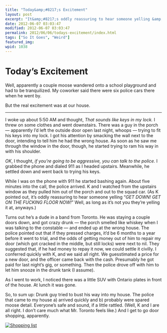 ```yaml
---
title: "Today&amp;#8217;s Excitement"
layout: post
excerpt: "It&amp;#8217;s oddly reassuring to hear someone yelling &amp;#8220;GET DOWN! GET ON THE ****ING FLOOR NOW!&amp;#8221; Well, as long as it&amp;#8217;s not you they&amp;#8217;re yelling it at, anyways."
date: 2012-06-07 03:03:47
modified: 2012-06-07 03:03:47
permalink: 2012/06/06/todays-excitement/index.html
tags: ["So It Goes", "Weird"]
featured_img: 
wpid: 1038
---
```


# Today&#8217;s Excitement

Well, apparently a couple moose wandered onto a school playground and had to be tranquilized. My coworker said there were six police cars there when he went by.

But the real excitement was at our house.

- - - - - -

I woke up about 5:50 AM and thought, *That sounds like keys in my lock.* I threw on some clothes and went downstairs. There was a guy in the porch — apparently I’d left the outside door open last night, whoops — trying to fit his keys into my lock. I got his attention by smacking the wall next to the door, intending to tell him he had the wrong house. As soon as he saw me through the window in the door, though, he started trying to ram his way in with his shoulder.

*OK*, I thought, *if you’re going to be aggressive, you can talk to the police.* I grabbed the phone and dialed 911 as I headed upstairs. Meanwhile, he settled down and went back to trying his keys.

While I was on the phone with 911 he started bashing again. About five minutes into the call, the police arrived. K and I watched from the upstairs window as they pulled him out of the porch and out to the squad car. (As K pointed out, it’s oddly reassuring to hear someone yelling “*GET DOWN! GET ON THE FUCKING FLOOR NOW!*” Well, as long as it’s not you they’re yelling it at, anyways.)

Turns out he’s a dude in a band from Toronto. He was staying a couple doors down, and got crazy drunk — the porch smelled like whiskey when I was talking to the constable — and ended up at the wrong house. The police pointed out that if they pressed charges, it’d be 6 months to a year before it went to trial, and the odds of getting money out of him to repair my door (which got cracked in the middle, but still locks) were next to nil. They suggested that, if he had money to repay it now, we could settle it civilly. I conferred quickly with K, and we said all right. We guesstimated a price for a new door, and the officer came back with the cash. Presumably he got paid for last night’s gig, or something. Then the police drove off with him to let him snooze in the drunk tank (I assume).

As I went to work, I noticed there was a little SUV with Ontario plates in front of the house. At lunch it was gone.

So, to sum up: Drunk guy tried to bust his way into my house. The police that came to my house a) arrived quickly and b) probably were spared moose detail. Everyone’s safe and sound, if a little rattled. (Well, K and I are all right. I don’t care much what Mr. Toronto feels like.) And I get to go door shopping, apparently.

[![Shopping list](http://farm9.staticflickr.com/8157/7161292331_8ab30f1581.jpg)](http://www.flickr.com/photos/pj/7161292331/ "Shopping list by Patrick Johanneson, on Flickr")